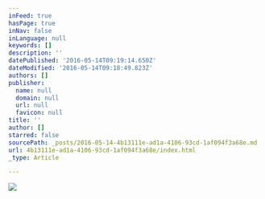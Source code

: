 ```yaml
---
inFeed: true
hasPage: true
inNav: false
inLanguage: null
keywords: []
description: ''
datePublished: '2016-05-14T09:19:14.650Z'
dateModified: '2016-05-14T09:18:49.823Z'
authors: []
publisher:
  name: null
  domain: null
  url: null
  favicon: null
title: ''
author: []
starred: false
sourcePath: _posts/2016-05-14-4b13111e-ad1a-4106-93cd-1af094f3a68e.md
url: 4b13111e-ad1a-4106-93cd-1af094f3a68e/index.html
_type: Article

---
```

![](https://the-grid-user-content.s3-us-west-2.amazonaws.com/13bfb54e-e949-4a15-b9aa-4da68f6e3197.jpg)